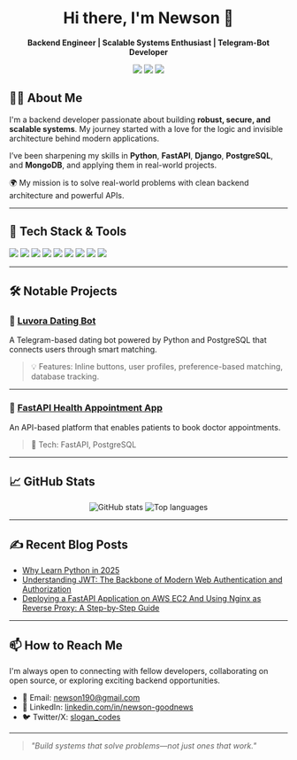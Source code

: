 <h1 align="center">Hi there, I'm Newson 👋</h1>

<p align="center">
  <strong>Backend Engineer | Scalable Systems Enthusiast | Telegram-Bot Developer</strong>
</p>

<p align="center">
  <a href="https://www.linkedin.com/in/newson-goodnews/"><img src="https://img.shields.io/badge/LinkedIn-Connect-blue?logo=linkedin" /></a>
  <a href="mailto:newson190@gmail.com"><img src="https://img.shields.io/badge/Gmail-Contact-red?logo=gmail" /></a>
  <a href="https://github.com/Slogan101"><img src="https://img.shields.io/badge/GitHub-Follow-black?logo=github" /></a>
</p>

## 👨‍💻 About Me

I'm a backend developer passionate about building **robust, secure, and scalable systems**. My journey started with a love for the logic and invisible architecture behind modern applications.

I’ve been sharpening my skills in **Python**, **FastAPI**, **Django**, **PostgreSQL**, and **MongoDB**, and applying them in real-world projects.

🌍 My mission is to solve real-world problems with clean backend architecture and powerful APIs.

---

## 🚀 Tech Stack & Tools

<p>
  <img src="https://img.shields.io/badge/Python-3.x-blue?logo=python" />
  <img src="https://img.shields.io/badge/FastAPI-Speed%20and%20Flexibility-0ba360?logo=fastapi" />
  <img src="https://img.shields.io/badge/Django-Reliable%20and%20Robust-092E20?logo=django&logoColor=white" />
  <img src="https://img.shields.io/badge/Flask-Microframework-000000?logo=flask" />
  <img src="https://img.shields.io/badge/PostgreSQL-Relational%20DB-336791?logo=postgresql" />
  <img src="https://img.shields.io/badge/MySQL-Database-4479A1?logo=mysql" />
  <img src="https://img.shields.io/badge/MongoDB-NoSQL-4ea94b?logo=mongodb" />
  <img src="https://img.shields.io/badge/Git-Version%20Control-F05032?logo=git" />
<!--   <img src="https://img.shields.io/badge/Docker-Containerized-2496ED?logo=docker" /> -->
  <img src="https://img.shields.io/badge/Linux-CLI-000000?logo=linux" />
</p>

---

## 🛠️ Notable Projects

### 🔗 [Luvora Dating Bot](https://slogan.pythonanywhere.com/)
A Telegram-based dating bot powered by Python and PostgreSQL that connects users through smart matching.

> 💡 Features: Inline buttons, user profiles, preference-based matching, database tracking.

---

### 🔗 [FastAPI Health Appointment App](https://github.com/Slogan101/Hospital_appointment_app)
An API-based platform that enables patients to book doctor appointments.

> 🚀 Tech: FastAPI, PostgreSQL

---

## 📈 GitHub Stats

<p align="center">
  <img src="https://github-readme-stats.vercel.app/api?username=Slogan101&show_icons=true&theme=radical" alt="GitHub stats" />
  <img src="https://github-readme-stats.vercel.app/api/top-langs/?username=Slogan101&layout=compact&theme=radical" alt="Top languages" />
</p>

---

## ✍️ Recent Blog Posts
<!-- BLOG-POST-LIST:START -->
<!-- Replace this with your actual blog feed or manually add links -->
- [Why Learn Python in 2025](https://medium.com/@newson190/why-learn-python-in-2025-28944e0d0998)
- [Understanding JWT: The Backbone of Modern Web Authentication and Authorization](https://medium.com/@newson190/understanding-jwt-the-backbone-of-modern-web-authentication-and-authorization-b210a02465d9)
- [Deploying a FastAPI Application on AWS EC2 And Using Nginx as Reverse Proxy: A Step-by-Step Guide](https://medium.com/@newson190/deploying-a-fastapi-application-on-aws-ec2-and-using-nginx-as-reverse-proxy-a-step-by-step-guide-e398f6d73899)
<!-- BLOG-POST-LIST:END -->

---

## 📫 How to Reach Me

I'm always open to connecting with fellow developers, collaborating on open source, or exploring exciting backend opportunities.

- 📧 Email: newson190@gmail.com  
- 💼 LinkedIn: [linkedin.com/in/newson-goodnews](https://linkedin.com/in/newson-goodnews)
- 🐦 Twitter/X: [slogan_codes](https://twitter.com/slogan_codes)

---

> *"Build systems that solve problems—not just ones that work."*

